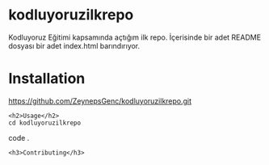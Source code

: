 # kodluyoruzilkrepo
Kodluyoruz Eğitimi kapsamında açtığım ilk repo. İçerisinde bir adet README dosyası bir adet index.html barındırıyor.
    
</head>
<body>
    <h1>Installation</h1>

https://github.com/ZeynepsGenc/kodluyoruzilkrepo.git

    <h2>Usage</h2>
    cd kodluyoruzilkrepo
code .

    <h3>Contributing</h3>

